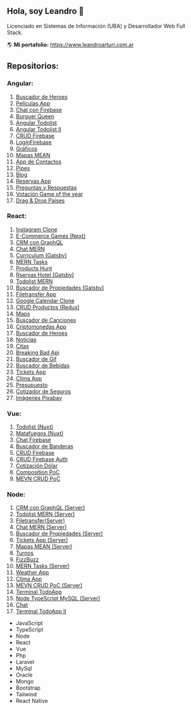 ## Hola, soy Leandro 👋

Licenciado en Sistemas de Información (UBA) y Desarrollador Web Full Stack.

🌎 **Mi portafolio:** https://www.leandroarturi.com.ar 

## Repositorios:

### Angular:
1. [Buscador de Heroes](https://github.com/larturi/angular-buscador-heroes)
2. [Películas App](https://github.com/larturi/angular-peliculas)
3. [Chat con Firebase](https://github.com/larturi/angular-firechat)
4. [Burguer Queen](https://github.com/larturi/angular-burguer-queen)
5. [Angular Todolist](https://github.com/larturi/angular-todolist)
6. [Angular Todolist II](https://github.com/larturi/angular-task-list)
7. [CRUD Firebase](https://github.com/larturi/angular-crud-firebase)
8. [LoginFirebase](https://github.com/larturi/angular-login-firebase)
9. [Gráficos](https://github.com/larturi/angular-graficos)
10. [Mapas MEAN](https://github.com/larturi/angular-mapas)
11. [App de Contactos](https://github.com/larturi/angular-contact-list)
12. [Pipes](https://github.com/larturi/angular-pipes)
13. [Blog](https://github.com/larturi/angular-blog)
14. [Reservas App](https://github.com/larturi/angular-reservas-peluqueria)
15. [Preguntas y Respuestas](https://github.com/larturi/angular-preguntas-respuestas)
16. [Votación Game of the year](https://github.com/larturi/angular-goty)
17. [Drag & Drop Países](https://github.com/larturi/angular-drag-drop-paises)


### React:
1. [Instagram Clone](https://github.com/larturi/react-apollo-instaclone-client)
2. [E-Commerce Games (Next)](https://github.com/larturi/react-ecommerce-client)
3. [CRM con GraphQL](https://github.com/larturi/react-graphql-crm)
4. [Chat MERN](https://github.com/larturi/react-chatapp-app)
5. [Curriculum (Gatsby)](https://github.com/larturi/react-gatsby-curriculum)
6. [MERN Tasks](https://github.com/larturi/react-mern-tasks)
7. [Products Hunt](https://github.com/larturi/react-next-producthunt)
8. [Rservas Hotel (Gatsby)](https://github.com/larturi/react-hotel-gatsby)
9. [Todolist MERN](https://github.com/larturi/react-todolist-mern-cliente)
10. [Buscador de Propiedades (Gatsby)](https://github.com/larturi/react-propiedades-front-gatsby)
11. [Filetransfer App](https://github.com/larturi/react-filetransfer-cliente)
12. [Google Calendar Clone](https://github.com/larturi/react-journal-app)
13. [CRUD Productos (Redux)](https://github.com/larturi/react-redux-crud-productos)
14. [Maps](https://github.com/larturi/react-mapas-client)
15. [Buscador de Canciones](https://github.com/larturi/react-lyrics)
16. [Criptomonedas App](https://github.com/larturi/react-criptomonedas)
17. [Buscador de Heroes](https://github.com/larturi/react-heroes-app)
18. [Noticias](https://github.com/larturi/react-noticias)
19. [Citas](https://github.com/larturi/react-citas)
20. [Breaking Bad Api](https://github.com/larturi/react-brakingbad-api)
21. [Buscador de Gif](https://github.com/larturi/react-gift-app)
22. [Buscador de Bebidas](https://github.com/larturi/react-drinks)
23. [Tickets App](https://github.com/larturi/react-tickets-app)
24. [Clima App](https://github.com/larturi/react-clima)
25. [Presupuesto](https://github.com/larturi/react-presupuesto)
26. [Cotizador de Seguros](https://github.com/larturi/react-cotizador)
27. [Imágenes Pixabay](https://github.com/larturi/react-imagenes-pixabay)


### Vue:
1. [Todolist (Nuxt)](https://github.com/larturi/vue-nuxt-todolist-client)
2. [Matafuegos (Nuxt)](https://github.com/larturi/vue-nuxt-matafuegos)
3. [Chat Firebase](https://github.com/larturi/vue-auth-bd-chat-firebase)
4. [Buscador de Banderas](https://github.com/larturi/vue-buscador-banderas)
5. [CRUD Firebase](https://github.com/larturi/vue-crud-firebase)
6. [CRUD Firebase Auth](https://github.com/larturi/vue-crud-firebase-auth)
7. [Cotización Dólar](https://github.com/larturi/vue-axios-vuetify-dolar)
8. [Composition PoC](https://github.com/larturi/vue-composition-poc)
9. [MEVN CRUD PoC](https://github.com/larturi/vue-crud-node-frontend)

### Node:
1. [CRM con GraphQL (Server)](https://github.com/larturi/node-graphql-crm)
2. [Todolist MERN (Server)](https://github.com/larturi/node-todolist-mern-ts-server)
3. [Filetransfer(Server)](https://github.com/larturi/node-filetransfer-backend)
4. [Chat MERN (Server)](https://github.com/larturi/node-chatapp-server)
5. [Buscador de Propiedades (Server)](https://github.com/larturi/node-propiedades-back)
6. [Tickets App (Server)](https://github.com/larturi/-node-tickets-app-server)
7. [Mapas MEAN (Server)](https://github.com/larturi/node-mapas-server)
8. [Turnos](https://github.com/larturi/node-turnos)
9. [FizzBuzz](https://github.com/larturi/node-ts-fizzbuzz)
10. [MERN Tasks (Server)](https://github.com/larturi/node-mern-tasks)
11. [Weather App](https://github.com/larturi/node-weather-app)
12. [Clima App](https://github.com/larturi/node-clima)
13. [MEVN CRUD PoC (Server)](https://github.com/larturi/vue-crud-node-backend)
14. [Terminal TodoApp](https://github.com/larturi/node-por-hacer)
15. [Node TypeScript MySQL (Server)](https://github.com/larturi/node-ts-mysql)
16. [Chat](https://github.com/larturi/node-socket-chat)
17. [Terminal TodoApp II](https://github.com/larturi/node-todolist-app)





- JavaScript
- TypeScript
- Node
- React
- Vue
- Php 
- Laravel
- MySql
- Oracle
- Mongo
- Bootstrap
- Tailwind
- React Native





